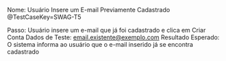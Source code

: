 Nome: Usuário Insere um E-mail Previamente Cadastrado
@TestCaseKey=SWAG-T5

Passo: Usuário insere um e-mail que já foi cadastrado e clica em Criar Conta
Dados de Teste: email.existente@exemplo.com
Resultado Esperado: O sistema informa ao usuário que o e-mail inserido já se encontra cadastrado